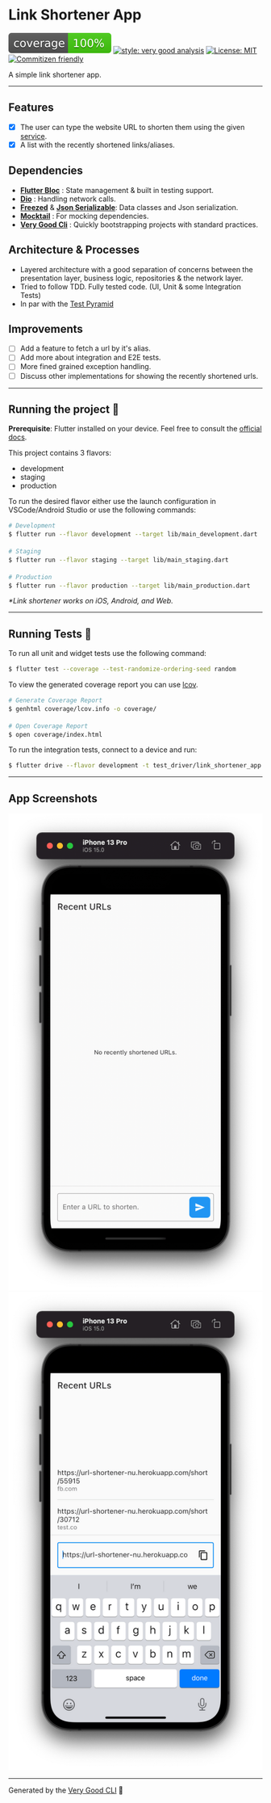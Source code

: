 # Link Shortener App

![coverage][coverage_badge]
[![style: very good analysis][very_good_analysis_badge]][very_good_analysis_link]
[![License: MIT][license_badge]][license_link]
[![Commitizen friendly][commitizen_friendly_badge]][commitizen_friendly_link]

A simple link shortener app.

---

## Features

- [x] The user can type the website URL to shorten them using the given [service][link_shortener_url].
- [x] A list with the recently shortened links/aliases.

## Dependencies

- **[Flutter Bloc][flutter_bloc_link]** : State management & built in testing support.
- **[Dio][dio_link]** : Handling network calls.
- **[Freezed][freezed_link]** & **[Json Serializable][json_serializable_link]**: Data classes and Json serialization.
- **[Mocktail](mocktail_link)** : For mocking dependencies.
- **[Very Good Cli](very_good_cli_link)** : Quickly bootstrapping projects with standard practices.

## Architecture & Processes

- Layered architecture with a good separation of concerns between the presentation layer, business logic, repositories & the network layer.
- Tried to follow TDD. Fully tested code. (UI, Unit & some Integration Tests)
- In par with the [Test Pyramid][test_pyramid_link]

## Improvements

- [ ] Add a feature to fetch a url by it's alias.
- [ ] Add more about integration and E2E tests.
- [ ] More fined grained exception handling.
- [ ] Discuss other implementations for showing the recently shortened urls.

---

## Running the project 🚀

**Prerequisite**: Flutter installed on your device. Feel free to consult the [official docs][flutter_install_link].

This project contains 3 flavors:

- development
- staging
- production

To run the desired flavor either use the launch configuration in VSCode/Android Studio or use the following commands:

```sh
# Development
$ flutter run --flavor development --target lib/main_development.dart

# Staging
$ flutter run --flavor staging --target lib/main_staging.dart

# Production
$ flutter run --flavor production --target lib/main_production.dart
```

_\*Link shortener works on iOS, Android, and Web._

---

## Running Tests 🧪

To run all unit and widget tests use the following command:

```sh
$ flutter test --coverage --test-randomize-ordering-seed random
```

To view the generated coverage report you can use [lcov](https://github.com/linux-test-project/lcov).

```sh
# Generate Coverage Report
$ genhtml coverage/lcov.info -o coverage/

# Open Coverage Report
$ open coverage/index.html
```

To run the integration tests, connect to a device and run:

```sh
$ flutter drive --flavor development -t test_driver/link_shortener_app.dart
```

---

## App Screenshots

![Home/Recents][empty_recents_image]
![Shortened Urls][shortened_urls_image]

---

Generated by the [Very Good CLI][very_good_cli_link] 🤖

[coverage_badge]: coverage_badge.svg
[commitizen_friendly_badge]: https://img.shields.io/badge/commitizen-friendly-brightgreen.svg
[commitizen_friendly_link]: http://commitizen.github.io/cz-cli/
[dio_link]: https://pub.dev/packages/dio
[empty_recents_image]: images/empty-recents.png
[freezed_link]: https://pub.dev/packages/freezed
[flutter_install_link]: https://docs.flutter.dev/get-started/install
[flutter_bloc_link]: https://pub.dev/publishers/bloclibrary.dev/packages
[json_serializable_link]: https://pub.dev/packages/json_serializable
[license_badge]: https://img.shields.io/badge/license-MIT-blue.svg
[license_link]: https://opensource.org/licenses/MIT
[link_shortener_url]: https://url-shortener-nu.herokuapp.com
[mocktail_link]: https://pub.dev/packages/mocktail
[shortened_urls_image]: images/shortened-urls.png
[test_pyramid_link]: https://martinfowler.com/articles/practical-test-pyramid.html
[very_good_analysis_badge]: https://img.shields.io/badge/style-very_good_analysis-B22C89.svg
[very_good_analysis_link]: https://pub.dev/packages/very_good_analysis
[very_good_cli_link]: https://github.com/VeryGoodOpenSource/very_good_cli
